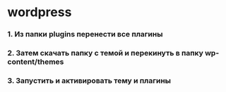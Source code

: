# wordpress
<h3>1. Из папки plugins перенести все плагины </h3>
<h3>2. Затем скачать папку с темой и перекинуть в папку wp-content/themes </h3>
<h3>3. Запустить и активировать тему и плагины</h3>

